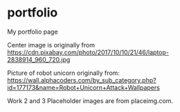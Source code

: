 # portfolio
My portfolio page

Center image is originally from  https://cdn.pixabay.com/photo/2017/10/10/21/46/laptop-2838914_960_720.jpg

Picture of robot unicorn originally from: https://wall.alphacoders.com/by_sub_category.php?id=177173&name=Robot+Unicorn+Attack+Wallpapers

Work 2 and 3 Placeholder images are from placeimg.com.

